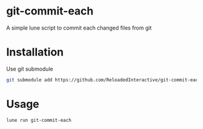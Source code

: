 # git-commit-each
A simple lune script to commit each changed files from git

# Installation
Use git submodule
```sh
git submodule add https://github.com/ReloadedInteractive/git-commit-each.git .lune/git-commit-each
```

# Usage
```sh
lune run git-commit-each
```
